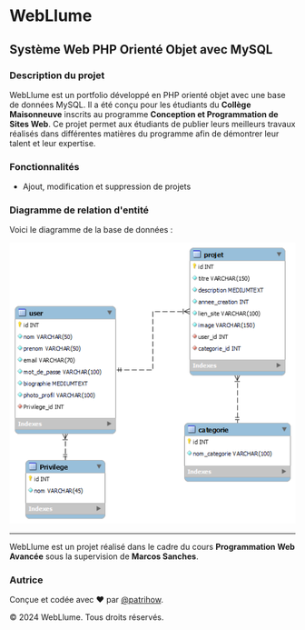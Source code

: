 # WebLlume

## Système Web PHP Orienté Objet avec MySQL

### Description du projet
WebLlume est un portfolio développé en PHP orienté objet avec une base de données MySQL. Il a été conçu pour les étudiants du **Collège Maisonneuve** inscrits au programme **Conception et Programmation de Sites Web**. Ce projet permet aux étudiants de publier leurs meilleurs travaux réalisés dans différentes matières du programme afin de démontrer leur talent et leur expertise.

### Fonctionnalités
- Ajout, modification et suppression de projets

### Diagramme de relation d'entité
Voici le diagramme de la base de données :

![Diagramme ER](https://github.com/patrihow/webllume/blob/main/docs/diagramme-ER.png)

---

WebLlume est un projet réalisé dans le cadre du cours **Programmation Web Avancée** sous la supervision de **Marcos Sanches**.

### Autrice
Conçue et codée avec ❤️ par [@patrihow](https://github.com/patrihow).

© 2024 WebLlume. Tous droits réservés.

